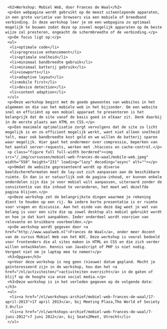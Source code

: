      <h2>Workshop: Mobiel Web, door Frances de Waal</h2>
     <p>Een webpagina wordt gebruikt op de meest uiteenlopende apparaten, in een grote variatie van browsers via een mobiele of breedband verbinding. In deze workshop leer je om een webpagina zo optimaal mogelijk te bouwen zodat deze op zoveel mogelijk apparaten op de beste wijze zal presteren, ongeacht de schermbreedte of de verbinding.</p>
     <p>De focus ligt op:</p>
     <ul>
      <li>optimale code</li>
      <li>progressive enhancement</li>
      <li>optimale snelheid</li>
      <li>minimaal bandbreedte gebruik</li>
      <li>minimaal batterij gebruik</li>
      <li>viewports</li>
      <li>adaptive layout</li>
      <li>mobile first</li>
      <li>device detection</li>
      <li>content adaption</li>
     </ul>
     <p>Deze workshop begint met de goede gewoontes van websites in het algemeen en die van het mobiele web in het bijzonder. Om een website snel en efficiënt op een mobiel apparaat te presenteren is het belangrijk dat de site vanaf de basis goed in elkaar zit. Denk daarbij in de eerste plaats aan HTML en CSS.</p>
     <p>Een maximale optimalisatie zorgt vervolgens dat de site zo licht mogelijk is en zo efficient mogelijk werkt, want niet alleen snelheid telt, maar ook bandbreedte kost geld en we willen de batterij sparen waar mogelijk. Hier gaat het ondermeer over compressie, beperken van het aantal server-requests, werken met .htaccess en cache-control.</p>
     <p class="figure full full-width bordered"><img src="/_img/cursussen/mobiel-web-frances-de-waal/mobile-web.jpeg" width="550" height="231" loading="lazy" decoding="async" alt=""></p>
     <p>Omdat de website gepresenteerd wordt op diverse beeldschermformaten moet de lay-out zich aanpassen aan de beschikbare ruimte. En dan is er natuurlijk ook de pagina-inhoud, er kunnen enkele onderdelen zijn die je voor mobiel wilt aanpassen, uiteraard zonder de consistentie van die inhoud te veranderen, het moet wel dezelfde pagina blijven.</p>
     <p>Deze workshop zet de belangrijkste dingen waarmee je rekening dient te houden op een rij. Na iedere korte presentatie is er ruimte voor vragen en discussie. Aan het einde van deze dag weet je wat van belang is voor een site die op zowel desktop als mobiel gebruikt wordt en hoe je dat kunt aanpakken. Ieder onderdeel wordt voorzien van relevante en bruikbare voorbeelden.</p>
     <p>De workshop wordt gegeven door <a href="http://www.waalweb.nl">Frances de Waal</a>, onder meer docent van de cursus Mobiel Web van het W3C. Deze workshop is vooral bedoeld voor frontenders die al sites maken in HTML en CSS en die zich verder willen ontwikkelen. Kennis van JavaScript of PHP is niet nodig. Vergeet niet om je laptop mee te nemen!</p>
     <h3>Opgave</h3>
     <p>Voor deze workshop is nog geen (nieuwe) datum gepland. Mocht je geïnteresseerd zijn in de workshop, hou dan het <a href="/nl/activiteiten/">activiteiten overzicht</a> in de gaten of blijf op de hoogte via onze social media.</p>
     <h3>Deze workshop is in het verleden gegeven op de volgende data: </h3>
     <ul>
      <li><a href="/nl/workshops-archief/mobiel-web-frances-de-waal/17-april-2013">17 april 2013</a>, bij Meeting Plaza,The World of Society 3.0</li>
      <li><a href="/nl/workshops-archief/mobiel-web-frances-de-waal/7-juni-2012">7 juni 2012</a>, bij Seats2Meet, Utrecht</li>
     </ul>
